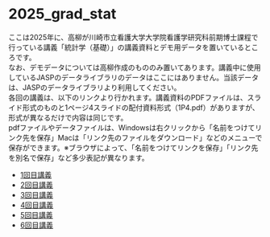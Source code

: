 # 2025_grad_stat
ここは2025年に、高柳が川崎市立看護大学大学院看護学研究科前期博士課程で行っている講義「統計学（基礎）」の講義資料とデモ用データを置いているところです。</br>
なお、デモデータについては高柳作成のもののみ置いてあります。講義中に使用しているJASPのデータライブラリのデータはここにはありません。当該データは、JASPのデータライブラリより利用してください。</br>
各回の講義は、以下のリンクより行かれます。講義資料のPDFファイルは、スライド形式のものと1ページ4スライドの配付資料形式（1P4.pdf）がありますが、形式が異なるだけで内容は同じです。</br>
pdfファイルやデータファイルは、Windowsは右クリックから「名前をつけてリンク先を保存」Macは「リンク先のファイルをダウンロード」などのメニューで保存ができます。※ブラウザによって、「名前をつけてリンクを保存」「リンク先を別名で保存」など多少表記が異なります。</br>
* [1回目講義](https://github.com/kerokerodasu-collab/2025_grad_stat/blob/01/README.md#01)</br>
* [2回目講義](https://github.com/kerokerodasu-collab/2025_grad_stat/blob/02/README.md#02)</br>
* [3回目講義](https://github.com/kerokerodasu-collab/2025_grad_stat/blob/03/README.md#03)</br>
* [4回目講義](https://github.com/kerokerodasu-collab/2025_grad_stat/blob/04/README.md#04)</br>
* [5回目講義](https://github.com/kerokerodasu-collab/2025_grad_stat/blob/05/README.md#05)</br>
* [6回目講義](https://github.com/kerokerodasu-collab/2025_grad_stat/blob/06/README.md#06)
